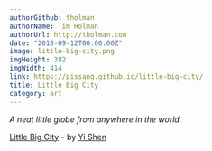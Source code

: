 ```yaml
---
authorGithub: tholman
authorName: Tim Holman
authorUrl: http://tholman.com
date: "2018-09-12T00:00:00Z"
image: little-big-city.png
imgHeight: 382
imgWidth: 414
link: https://pissang.github.io/little-big-city/
title: Little Big City
category: art
---
```


_A neat little globe from anywhere in the world._

[Little Big City](https://pissang.github.io/little-big-city/) - by [Yi Shen](https://github.com/pissang)
